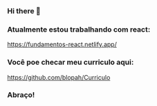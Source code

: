 ### Hi there 👋


### Atualmente estou trabalhando com react:
https://fundamentos-react.netlify.app/

### Você poe checar meu curriculo aqui:
https://github.com/blopah/Curriculo

### Abraço!
